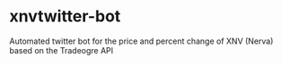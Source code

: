 # xnvtwitter-bot
Automated twitter bot for the price and percent change of XNV (Nerva) based on the Tradeogre API
